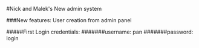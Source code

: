 #Nick and Malek's New admin system

###New features:
User creation from admin panel


#####First Login credentials:
#######username:
pan
#######password:
login